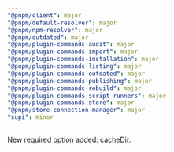 ```yaml
---
"@pnpm/client": major
"@pnpm/default-resolver": major
"@pnpm/npm-resolver": major
"@pnpm/outdated": major
"@pnpm/plugin-commands-audit": major
"@pnpm/plugin-commands-import": major
"@pnpm/plugin-commands-installation": major
"@pnpm/plugin-commands-listing": major
"@pnpm/plugin-commands-outdated": major
"@pnpm/plugin-commands-publishing": major
"@pnpm/plugin-commands-rebuild": major
"@pnpm/plugin-commands-script-runners": major
"@pnpm/plugin-commands-store": major
"@pnpm/store-connection-manager": major
"supi": minor
---
```


New required option added: cacheDir.
